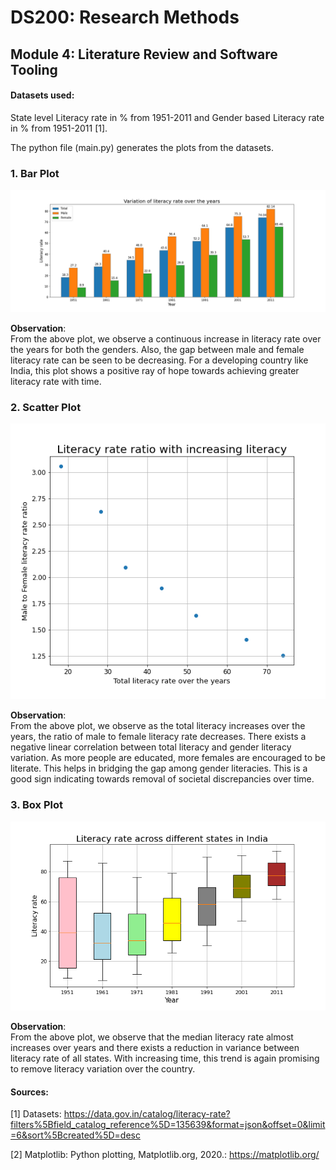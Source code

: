 # DS200: Research Methods
## Module 4: Literature Review and Software Tooling

#### Datasets used:
State level Literacy rate in % from 1951-2011 and Gender based Literacy rate in % from 1951-2011 [1].

The python file (main.py) generates the plots from the datasets.

### 1. Bar Plot
  <img src="plots/Bar_plot.png"/>
	
**Observation**:\
From the above plot, we observe a continuous increase in literacy rate over the years for both the genders.
Also, the gap between male and female literacy rate can be seen to be decreasing. For a developing country like India, 
this plot shows a positive ray of hope towards achieving greater literacy rate with time.

### 2. Scatter Plot
  <img src="plots/Scatter_plot.png"/>
  
**Observation**:\
From the above plot, we observe as the total literacy increases over the years, the ratio of male to female literacy rate decreases.
There exists a negative linear correlation between total literacy and gender literacy variation. As more people are educated, 
more females are encouraged to be literate. This helps in bridging the gap among gender literacies. This is a good sign indicating towards 
removal of societal discrepancies over time.

### 3. Box Plot

<img src="plots/Box_plot.png"/>

**Observation**:\
From the above plot, we observe that the median literacy rate almost increases over years and there exists a reduction 
in variance between literacy rate of all states. With increasing time, this trend is again promising to remove literacy variation over the country.

	
#### Sources:
[1] Datasets: https://data.gov.in/catalog/literacy-rate?filters%5Bfield_catalog_reference%5D=135639&format=json&offset=0&limit=6&sort%5Bcreated%5D=desc

[2] Matplotlib: Python plotting, Matplotlib.org, 2020.: https://matplotlib.org/
